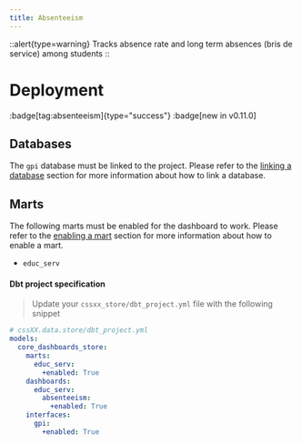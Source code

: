 ```yaml
---
title: Absenteeism
---
```


::alert{type=warning}
Tracks absence rate and long term absences (bris de service) among students
::

# Deployment

:badge[tag:absenteeism]{type="success"}
:badge[new in v0.11.0]

## Databases

The `gpi` database must be linked to the project. Please refer to the [linking a database](/using/configuration/linking) section for more information about how to link a database.

## Marts

The following marts must be enabled for the dashboard to work. Please refer to the [enabling a mart](/using/configuration/enabling) section for more information about how to enable a mart.

- `educ_serv`

#### Dbt project specification

> Update your `cssxx_store/dbt_project.yml` file with the following snippet

```yaml
# cssXX.data.store/dbt_project.yml
models:
  core_dashboards_store:
    marts:
      educ_serv:
        +enabled: True
    dashboards:
      educ_serv:
        absenteeism:
          +enabled: True
    interfaces:
      gpi:
        +enabled: True
```
